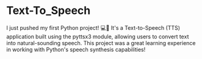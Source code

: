 # Text-To_Speech
I just pushed my first Python project! 💻🐍 It's a Text-to-Speech (TTS) application built using the pyttsx3 module, allowing users to convert text into natural-sounding speech. This project was a great learning experience in working with Python's speech synthesis capabilities!
